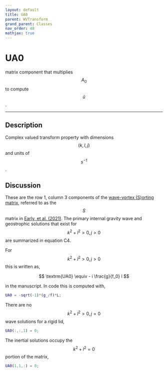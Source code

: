 ```yaml
---
layout: default
title: UA0
parent: WVTransform
grand_parent: Classes
nav_order: 48
mathjax: true
---
```


#  UA0

matrix component that multiplies $$A_0$$ to compute $$\tilde{u}$$.


---

## Description
Complex valued transform property with dimensions $$(k,l,j)$$ and units of $$s^{-1}$$.

## Discussion

These are the row 1, column 3 components of the [wave-vortex (S)orting matrix](/transformations/transformations.html), referred to as the $$S$$ matrix in [Early, et al. (2021)](https://doi.org/10.1017/jfm.2020.995). The primary internal gravity wave and geostrophic solutions that exist for $$k^2+l^2>0, j>0$$ are summarized in equation C4.

For $$k^2+l^2>0, j>0$$ this is written as,

$$
\textrm{UA0} \equiv - i \frac{g}{f_0} l
$$

in the manuscript. In code this is computed with,

```matlab
UA0 = -sqrt(-1)*(g_/f)*L;
```

There are no $$k^2+l^2>0, j=0$$ wave solutions for a rigid lid,

```matlab
UA0(:,:,1) = 0;
```

The inertial solutions occupy the $$k^2+l^2=0$$ portion of the matrix,

```matlab
UA0(1,1,:) = 0;
```

